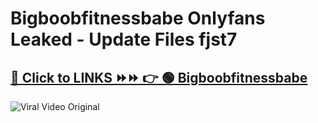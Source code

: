 
 # Bigboobfitnessbabe Onlyfans Leaked - Update Files fjst7

## <h2><a href="https://clipsfans.com/Bigboobfitnessbabe&ref=git">🔗 Click to LINKS ⏩⏩ 👉 🟢 Bigboobfitnessbabe </a></h2>

<a href="https://clipsfans.com/Bigboobfitnessbabe&ref=git" rel="nofollow" data-target="animated-image.originalLink"><img src="https://i.ibb.co.com/xMMVF88/686577567.gif" alt="Viral Video Original" style="max-width: 100%; display: inline-block;" data-target="animated-image.originalImage"></a>

